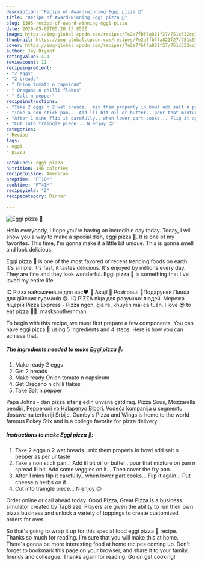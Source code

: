 ```yaml
---
description: "Recipe of Award-winning Eggi pizza 🍕"
title: "Recipe of Award-winning Eggi pizza 🍕"
slug: 1305-recipe-of-award-winning-eggi-pizza
date: 2020-05-09T05:20:13.853Z
image: https://img-global.cpcdn.com/recipes/7e2a7fbf7a821f27/751x532cq70/eggi-pizza-🍕-recipe-main-photo.jpg
thumbnail: https://img-global.cpcdn.com/recipes/7e2a7fbf7a821f27/751x532cq70/eggi-pizza-🍕-recipe-main-photo.jpg
cover: https://img-global.cpcdn.com/recipes/7e2a7fbf7a821f27/751x532cq70/eggi-pizza-🍕-recipe-main-photo.jpg
author: Jay Bryant
ratingvalue: 4.4
reviewcount: 11
recipeingredient:
- "2 eggs"
- "2 breads"
- " Onion tomato n capsicum"
- " Oregano n chilli flakes"
- " Salt n pepper"
recipeinstructions:
- "Take 2 eggs n 2 wet breads.. mix them properly in bowl add salt n pepper as per ur taste"
- "Take a non stick pan... Add lil bit oil or butter.. pour that mixture on pan n spread lil bit. Add some veggies on it... Then cover the fry pan."
- "After 1 mins flip it carefully.. when lower part cooks... Flip it again... Put cheese n herbs on it."
- "Cut into traingle piece... N enjoy 😊"
categories:
- Recipe
tags:
- eggi
- pizza

katakunci: eggi pizza 
nutrition: 146 calories
recipecuisine: American
preptime: "PT10M"
cooktime: "PT41M"
recipeyield: "2"
recipecategory: Dinner

---
```



![Eggi pizza 🍕](https://img-global.cpcdn.com/recipes/7e2a7fbf7a821f27/751x532cq70/eggi-pizza-🍕-recipe-main-photo.jpg)

Hello everybody, I hope you're having an incredible day today. Today, I will show you a way to make a special dish, eggi pizza 🍕. It is one of my favorites. This time, I'm gonna make it a little bit unique. This is gonna smell and look delicious.

Eggi pizza 🍕 is one of the most favored of recent trending foods on earth. It's simple, it's fast, it tastes delicious. It's enjoyed by millions every day. They are fine and they look wonderful. Eggi pizza 🍕 is something that I've loved my entire life.

IQ Pizza найсмачніше для вас❤️ 🍕 Акції 🍕 Розіграші 🍕Подарунки Пицца для дійсних гурманів 😋. IQ PIZZA піца для розумних людей. Мережа піцерій Pizza Express - Pizza ngon, giá rẻ, khuyến mãi cả tuần. I love 😍 to eat pizza 🍕😋. masksouthernman.


To begin with this recipe, we must first prepare a few components. You can have eggi pizza 🍕 using 5 ingredients and 4 steps. Here is how you can achieve that.

<!--inarticleads1-->

##### The ingredients needed to make Eggi pizza 🍕:

1. Make ready 2 eggs
1. Get 2 breads
1. Make ready  Onion tomato n capsicum
1. Get  Oregano n chilli flakes
1. Take  Salt n pepper


Papa Johns - dan pizza sifariş edin ünvana çatdıraq. Pizza Sous, Mozzarella pendiri, Pepperoni və Halapenyo Bibəri. Vodeća kompanija u segmentu dostave na teritoriji Srbije. Gumby&#39;s Pizza and Wings is home to the world famous Pokey Stix and is a college favorite for pizza delivery. 

<!--inarticleads2-->

##### Instructions to make Eggi pizza 🍕:

1. Take 2 eggs n 2 wet breads.. mix them properly in bowl add salt n pepper as per ur taste
1. Take a non stick pan... Add lil bit oil or butter.. pour that mixture on pan n spread lil bit. Add some veggies on it... Then cover the fry pan.
1. After 1 mins flip it carefully.. when lower part cooks... Flip it again... Put cheese n herbs on it.
1. Cut into traingle piece... N enjoy 😊


Order online or call ahead today. Good Pizza, Great Pizza is a business simulator created by TapBlaze. Players are given the ability to run their own pizza business and unlock a variety of toppings to create customized orders for over. 

So that's going to wrap it up for this special food eggi pizza 🍕 recipe. Thanks so much for reading. I'm sure that you will make this at home. There's gonna be more interesting food at home recipes coming up. Don't forget to bookmark this page on your browser, and share it to your family, friends and colleague. Thanks again for reading. Go on get cooking!

